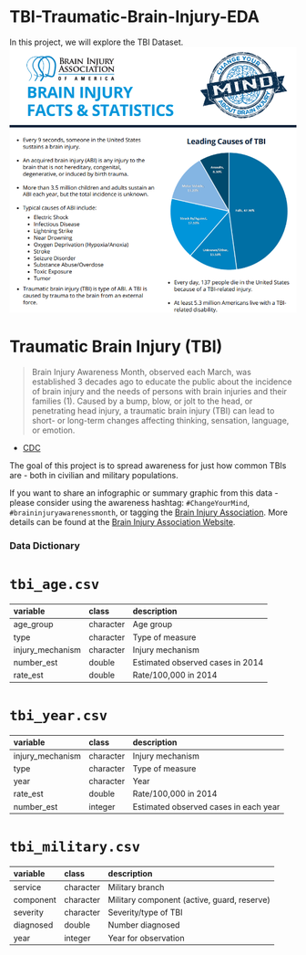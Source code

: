# TBI-Traumatic-Brain-Injury-EDA
In this project, we will explore the TBI Dataset. 
![](tbi_summary.png)

# Traumatic Brain Injury (TBI)

> Brain Injury Awareness Month, observed each March, was established 3 decades ago to educate the public about the incidence of brain injury and the needs of persons with brain injuries and their families (1). Caused by a bump, blow, or jolt to the head, or penetrating head injury, a traumatic brain injury (TBI) can lead to short- or long-term changes affecting thinking, sensation, language, or emotion.
- [CDC](https://www.cdc.gov/mmwr/volumes/68/wr/mm6810a1.htm)

The goal of this project is to spread awareness for just how common TBIs are - both in civilian and military populations. 


If you want to share an infographic or summary graphic from this data - please consider using the awareness hashtag: `#ChangeYourMind`, `#braininjuryawarenessmonth`, or tagging the [Brain Injury Association](https://twitter.com/biaamerica). More details can be found at the [Brain Injury Association Website](https://www.biausa.org/public-affairs/public-awareness/brain-injury-awareness).



### Data Dictionary

# `tbi_age.csv`

|variable         |class     |description |
|:----------------|:---------|:-----------|
|age_group        |character | Age group |
|type             |character | Type of measure |
|injury_mechanism |character | Injury mechanism |
|number_est       |double    | Estimated observed cases in 2014 |
|rate_est         |double    | Rate/100,000 in 2014 |

# `tbi_year.csv`

|variable         |class     |description |
|:----------------|:---------|:-----------|
|injury_mechanism |character | Injury mechanism |
|type             |character | Type of measure |
|year             |character | Year |
|rate_est         |double    | Rate/100,000 in 2014 |
|number_est       |integer   | Estimated observed cases in each year |

# `tbi_military.csv`

|variable  |class     |description |
|:---------|:---------|:-----------|
|service   |character | Military branch |
|component |character | Military component (active, guard, reserve) |
|severity  |character | Severity/type of TBI |
|diagnosed |double    | Number diagnosed |
|year      |integer   | Year for observation|


